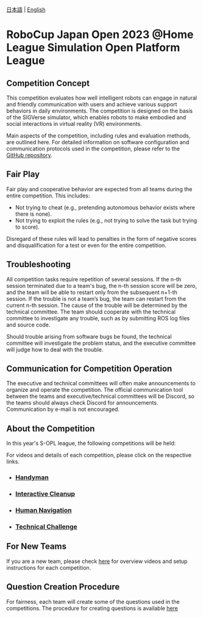 [日本語](./gr_ja.md) | [English](./gr_en.md)

# RoboCup Japan Open 2023 @Home League Simulation Open Platform League

## Competition Concept

This competition evaluates how well intelligent robots can engage in natural and friendly communication with users and achieve various support behaviors in daily environments. The competition is designed on the basis of the SIGVerse simulator, which enables robots to make embodied and social interactions in virtual reality (VR) environments. 

Main aspects of the competition, including rules and evaluation methods, are outlined here. For detailed information on software configuration and communication protocols used in the competition, please refer to the [GitHub repository](https://github.com/RoboCupatHomeSim).

## Fair Play

Fair play and cooperative behavior are expected from all teams during the entire competition. This includes:
- Not trying to cheat (e.g., pretending autonomous behavior exists where there is none).
- Not trying to exploit the rules (e.g., not trying to solve the task but trying to score).

Disregard of these rules will lead to penalties in the form of negative scores and disqualification for a test or even for the entire competition.

## Troubleshooting

All competition tasks require repetition of several sessions. If the n-th session terminated due to a team's bug, the n-th session score will be zero, and the team will be able to restart only from the subsequent n+1-th session. If the trouble is not a team’s bug, the team can restart from the current n-th session. The cause of the trouble will be determined by the technical committee. The team should cooperate with the technical committee to investigate any trouble, such as by submitting ROS log files and source code.

Should trouble arising from software bugs be found, the technical committee will investigate the problem status, and the executive committee will judge how to deal with the trouble.

## Communication for Competition Operation

The executive and technical committees will often make announcements to organize and operate the competition. The official communication tool between the teams and executive/technical committees will be Discord, so the teams should always check Discord for announcements. Communication by e-mail is not encouraged.

## About the Competition
In this year's S-OPL league, the following competitions will be held:

For videos and details of each competition, please click on the respective links.
- ### [Handyman](./hm_en.md)
- ### [Interactive Cleanup](./ic_en.md)
- ### [Human Navigation](./hn_en.md)
- ### [Technical Challenge]()

## For New Teams
If you are a new team, please check [here](./new_team.md) for overview videos and setup instructions for each competition.

## Question Creation Procedure
For fairness, each team will create some of the questions used in the competitions.
The procedure for creating questions is available [here](./new_team_en.md)